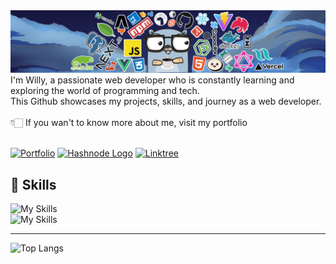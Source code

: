 <img src="gh_header.png">
I'm Willy, a passionate web developer who is constantly learning and exploring the world of programming and tech. <br> This Github showcases my projects, skills, and journey as a web developer.
<br>
<br>
👇🏻 If you wan't to know more about me, visit my portfolio 
<br>
<br>

[![Portfolio](https://img.shields.io/badge/Portfolio-%23000000.svg?style=for-the-badge&logo=firefox&logoColor=#FF7139)](https://willyw.dev) 
[![Hashnode Logo](https://camo.githubusercontent.com/4903b1622b93d6b463a65bfd79c818140334fb599ee94d2c3143a3ba58683138/68747470733a2f2f696d672e736869656c64732e696f2f62616467652f486173686e6f64652d3239363246463f7374796c653d666f722d7468652d6261646765266c6f676f3d686173686e6f6465266c6f676f436f6c6f723d7768697465)](https://willywdev.hashnode.dev/)
[![Linktree](https://img.shields.io/badge/linktree-1de9b6?style=for-the-badge&logo=linktree&logoColor=white)](https://willywdev.github.io/linkster/)



## 🧠 Skills

![My Skills](https://skillicons.dev/icons?i=html,css,js,ts,react,electron,python,nodejs,firebase,vite)<br>
![My Skills](https://skillicons.dev/icons?i=webpack,git,github,vscode,md,powershell,bash,ps,bootstrap,tailwind)

------

![Top Langs](https://github-readme-stats.vercel.app/api/top-langs/?username=willywdev&layout=compact)
